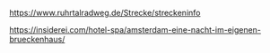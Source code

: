 https://www.ruhrtalradweg.de/Strecke/streckeninfo

https://insiderei.com/hotel-spa/amsterdam-eine-nacht-im-eigenen-brueckenhaus/